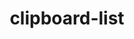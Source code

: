 ---
title: clipboard-list
unicode_regular: \eac9
unicode_bold: \eac8
unicode_solid: \eaca
unicode_brand: 
---